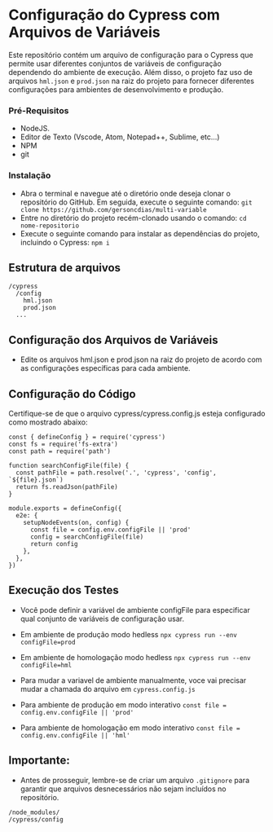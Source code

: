 

# Configuração do Cypress com Arquivos de Variáveis

Este repositório contém um arquivo de configuração para o Cypress que permite usar diferentes conjuntos de variáveis de configuração dependendo do ambiente de execução. Além disso, o projeto faz uso de arquivos `hml.json` e `prod.json` na raiz do projeto para fornecer diferentes configurações para ambientes de desenvolvimento e produção.

### Pré-Requisitos

- NodeJS.
- Editor de Texto (Vscode, Atom, Notepad++, Sublime, etc...)
- NPM
- git

### Instalação

- Abra o terminal e navegue até o diretório onde deseja clonar o repositório do GitHub. Em seguida, execute o seguinte comando:
 `git clone https://github.com/gersoncdias/multi-variable`
- Entre no diretório do projeto recém-clonado usando o comando: 
`cd nome-repositorio`
- Execute o seguinte comando para instalar as dependências do projeto, incluindo o Cypress: `npm i`

## Estrutura de arquivos

```
/cypress
  /config
    hml.json
    prod.json
  ...
```


## Configuração dos Arquivos de Variáveis

- Edite os arquivos hml.json e prod.json na raiz do projeto de acordo com as configurações específicas para cada ambiente.

## Configuração do Código

Certifique-se de que o arquivo cypress/cypress.config.js esteja configurado como mostrado abaixo:

```
const { defineConfig } = require('cypress')
const fs = require('fs-extra')
const path = require('path')

function searchConfigFile(file) {
  const pathFile = path.resolve('.', 'cypress', 'config', `${file}.json`)
  return fs.readJson(pathFile)
}

module.exports = defineConfig({
  e2e: {
    setupNodeEvents(on, config) {
      const file = config.env.configFile || 'prod'
      config = searchConfigFile(file)
      return config
    },
  },
})
```

## Execução dos Testes

- Você pode definir a variável de ambiente configFile para especificar qual conjunto de variáveis de configuração usar.

- Em ambiente de produção modo hedless
`npx cypress run --env configFile=prod`

- Em ambiente de homologação modo hedless
`npx cypress run --env configFile=hml`

- Para mudar a variavel de ambiente manualmente, voce vai precisar mudar a chamada do arquivo em `cypress.config.js`

- Para ambiente de produção em modo interativo
`const file = config.env.configFile || 'prod'`

- Para ambiente de homologação em modo interativo
`const file = config.env.configFile || 'hml'`

##  Importante:
- Antes de prosseguir, lembre-se de criar um arquivo `.gitignore` para garantir que arquivos desnecessários não sejam incluídos no repositório. 

```
/node_modules/
/cypress/config

```




